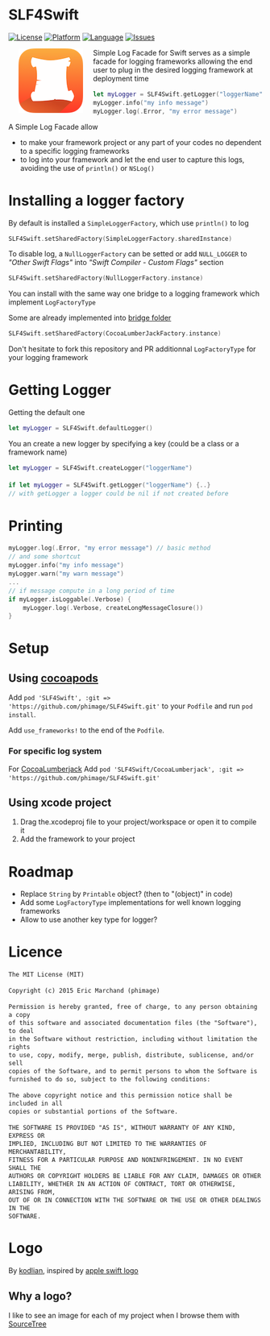 # SLF4Swift
[![License](https://img.shields.io/badge/license-MIT-blue.svg?style=flat
            )](http://mit-license.org) [![Platform](http://img.shields.io/badge/platform-iOS_MacOS-lightgrey.svg?style=flat
             )](https://developer.apple.com/resources/) [![Language](http://img.shields.io/badge/language-swift-orange.svg?style=flat
             )](https://developer.apple.com/swift) [![Issues](https://img.shields.io/github/issues/phimage/SLF4Swift.svg?style=flat
           )](https://github.com/phimage/Phiole/issues)

[<img align="left" src="logo-128x128.png" hspace="20">](#logo) Simple Log Facade for Swift serves as a simple facade for logging frameworks allowing the end user to plug in the desired logging framework at deployment time

```swift
let myLogger = SLF4Swift.getLogger("loggerName")
myLogger.info("my info message")
myLogger.log(.Error, "my error message")
```

A Simple Log Facade allow
- to make your framework project or any part of your codes no dependent to a specific logging frameworks
- to log into your framework and let the end user to capture this logs, avoiding the use of `println()` or `NSLog()`

# Installing a logger factory
By default is installed a `SimpleLoggerFactory`, which use `println()` to log
```swift
SLF4Swift.setSharedFactory(SimpleLoggerFactory.sharedInstance)
```
To disable log, a `NullLoggerFactory` can be setted or add `NULL_LOGGER` to *"Other Swift Flags"* into *"Swift Compiler - Custom Flags"* section
```swift
SLF4Swift.setSharedFactory(NullLoggerFactory.instance)
```

You can install with the same way one bridge to a logging framework which implement `LogFactoryType`

Some are already implemented into [bridge folder](/SLF4Swift/Bridge)
```swift
SLF4Swift.setSharedFactory(CocoaLumberJackFactory.instance)
```
Don't hesitate to fork this repository and PR additionnal `LogFactoryType` for your logging framework

# Getting Logger
Getting the default one
```swift
let myLogger = SLF4Swift.defaultLogger()
```
You an create a new logger by specifying a key (could be a class or a framework name)
```swift
let myLogger = SLF4Swift.createLogger("loggerName")

if let myLogger = SLF4Swift.getLogger("loggerName") {..}
// with getLogger a logger could be nil if not created before
```

# Printing #
```swift
myLogger.log(.Error, "my error message") // basic method
// and some shortcut
myLogger.info("my info message")
myLogger.warn("my warn message")
...
// if message compute in a long period of time
if myLogger.isLoggable(.Verbose) {
	myLogger.log(.Verbose, createLongMessageClosure())
}
```


# Setup #
## Using [cocoapods](http://cocoapods.org/) ##

Add `pod 'SLF4Swift', :git => 'https://github.com/phimage/SLF4Swift.git'` to your `Podfile` and run `pod install`.

Add `use_frameworks!` to the end of the `Podfile`.

### For specific log system ###
For [CocoaLumberjack](https://github.com/CocoaLumberjack/CocoaLumberjack)
Add `pod 'SLF4Swift/CocoaLumberjack', :git => 'https://github.com/phimage/SLF4Swift.git'`

## Using xcode project ##

1. Drag the.xcodeproj file to your project/workspace or open it to compile it
2. Add the framework to your project

# Roadmap
- Replace `String` by `Printable` object? (then to "\(object)" in code)
- Add some `LogFactoryType` implementations for well known logging frameworks
- Allow to use another key type for logger?

# Licence #
```
The MIT License (MIT)

Copyright (c) 2015 Eric Marchand (phimage)

Permission is hereby granted, free of charge, to any person obtaining a copy
of this software and associated documentation files (the "Software"), to deal
in the Software without restriction, including without limitation the rights
to use, copy, modify, merge, publish, distribute, sublicense, and/or sell
copies of the Software, and to permit persons to whom the Software is
furnished to do so, subject to the following conditions:

The above copyright notice and this permission notice shall be included in all
copies or substantial portions of the Software.

THE SOFTWARE IS PROVIDED "AS IS", WITHOUT WARRANTY OF ANY KIND, EXPRESS OR
IMPLIED, INCLUDING BUT NOT LIMITED TO THE WARRANTIES OF MERCHANTABILITY,
FITNESS FOR A PARTICULAR PURPOSE AND NONINFRINGEMENT. IN NO EVENT SHALL THE
AUTHORS OR COPYRIGHT HOLDERS BE LIABLE FOR ANY CLAIM, DAMAGES OR OTHER
LIABILITY, WHETHER IN AN ACTION OF CONTRACT, TORT OR OTHERWISE, ARISING FROM,
OUT OF OR IN CONNECTION WITH THE SOFTWARE OR THE USE OR OTHER DEALINGS IN THE
SOFTWARE.
```

# Logo #
By [kodlian](http://www.kodlian.com/), inspired by [apple swift logo](http://en.wikipedia.org/wiki/File:Apple_Swift_Logo.png)
## Why a logo?
I like to see an image for each of my project when I browse them with [SourceTree](http://www.sourcetreeapp.com/)

